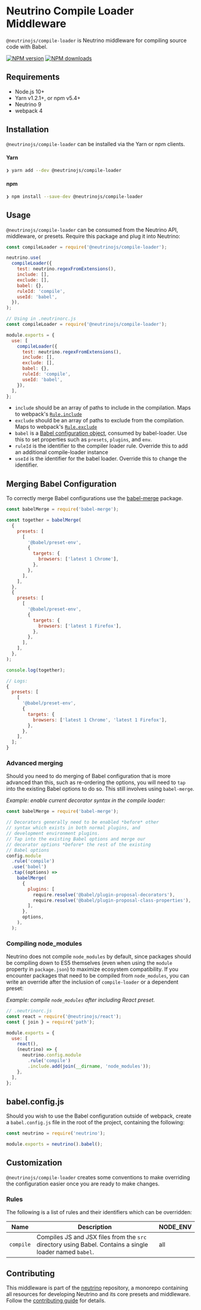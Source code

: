 # Neutrino Compile Loader Middleware

`@neutrinojs/compile-loader` is Neutrino middleware for compiling source code
with Babel.

[![NPM version][npm-image]][npm-url] [![NPM downloads][npm-downloads]][npm-url]

## Requirements

- Node.js 10+
- Yarn v1.2.1+, or npm v5.4+
- Neutrino 9
- webpack 4

## Installation

`@neutrinojs/compile-loader` can be installed via the Yarn or npm clients.

#### Yarn

```bash
❯ yarn add --dev @neutrinojs/compile-loader
```

#### npm

```bash
❯ npm install --save-dev @neutrinojs/compile-loader
```

## Usage

`@neutrinojs/compile-loader` can be consumed from the Neutrino API, middleware,
or presets. Require this package and plug it into Neutrino:

```js
const compileLoader = require('@neutrinojs/compile-loader');

neutrino.use(
  compileLoader({
    test: neutrino.regexFromExtensions(),
    include: [],
    exclude: [],
    babel: {},
    ruleId: 'compile',
    useId: 'babel',
  }),
);
```

```js
// Using in .neutrinorc.js
const compileLoader = require('@neutrinojs/compile-loader');

module.exports = {
  use: [
    compileLoader({
      test: neutrino.regexFromExtensions(),
      include: [],
      exclude: [],
      babel: {},
      ruleId: 'compile',
      useId: 'babel',
    }),
  ],
};
```

- `include` should be an array of paths to include in the compilation. Maps to
  webpack's
  [`Rule.include`](https://webpack.js.org/configuration/module/#rule-include)
- `exclude` should be an array of paths to exclude from the compilation. Maps to
  webpack's
  [`Rule.exclude`](https://webpack.js.org/configuration/module/#rule-exclude)
- `babel` is a [Babel configuration object](https://babeljs.io/docs/en/options),
  consumed by babel-loader. Use this to set properties such as `presets`,
  `plugins`, and `env`.
- `ruleId` is the identifier to the compiler loader rule. Override this to add
  an additional compile-loader instance
- `useId` is the identifier for the babel loader. Override this to change the
  identifier.

## Merging Babel Configuration

To correctly merge Babel configurations use the
[babel-merge](https://www.npmjs.com/package/babel-merge) package.

```js
const babelMerge = require('babel-merge');

const together = babelMerge(
  {
    presets: [
      [
        '@babel/preset-env',
        {
          targets: {
            browsers: ['latest 1 Chrome'],
          },
        },
      ],
    ],
  },
  {
    presets: [
      [
        '@babel/preset-env',
        {
          targets: {
            browsers: ['latest 1 Firefox'],
          },
        },
      ],
    ],
  },
);

console.log(together);

// Logs:
{
  presets: [
    [
      '@babel/preset-env',
      {
        targets: {
          browsers: ['latest 1 Chrome', 'latest 1 Firefox'],
        },
      },
    ],
  ];
}
```

### Advanced merging

Should you need to do merging of Babel configuration that is more advanced than
this, such as re-ordering the options, you will need to `tap` into the existing
Babel options to do so. This still involves using `babel-merge`.

_Example: enable current decorator syntax in the compile loader:_

```js
const babelMerge = require('babel-merge');

// Decorators generally need to be enabled *before* other
// syntax which exists in both normal plugins, and
// development environment plugins.
// Tap into the existing Babel options and merge our
// decorator options *before* the rest of the existing
// Babel options
config.module
  .rule('compile')
  .use('babel')
  .tap((options) =>
    babelMerge(
      {
        plugins: [
          require.resolve('@babel/plugin-proposal-decorators'),
          require.resolve('@babel/plugin-proposal-class-properties'),
        ],
      },
      options,
    ),
  );
```

### Compiling node_modules

Neutrino does not compile `node_modules` by default, since packages should be
compiling down to ES5 themselves (even when using the `module` property in
`package.json`) to maximize ecosystem compatibility. If you encounter packages
that need to be compiled from `node_modules`, you can write an override after
the inclusion of `compile-loader` or a dependent preset:

_Example: compile `node_modules` after including React preset._

```js
// .neutrinorc.js
const react = require('@neutrinojs/react');
const { join } = require('path');

module.exports = {
  use: [
    react(),
    (neutrino) => {
      neutrino.config.module
        .rule('compile')
        .include.add(join(__dirname, 'node_modules'));
    },
  ],
};
```

## babel.config.js

Should you wish to use the Babel configuration outside of webpack, create a
`babel.config.js` file in the root of the project, containing the following:

```js
const neutrino = require('neutrino');

module.exports = neutrino().babel();
```

## Customization

`@neutrinojs/compile-loader` creates some conventions to make overriding the
configuration easier once you are ready to make changes.

### Rules

The following is a list of rules and their identifiers which can be overridden:

| Name      | Description                                                                                             | NODE_ENV |
| --------- | ------------------------------------------------------------------------------------------------------- | -------- |
| `compile` | Compiles JS and JSX files from the `src` directory using Babel. Contains a single loader named `babel`. | all      |

## Contributing

This middleware is part of the
[neutrino](https://github.com/neutrinojs/neutrino) repository, a monorepo
containing all resources for developing Neutrino and its core presets and
middleware. Follow the
[contributing guide](https://neutrinojs.org/contributing/) for details.

[npm-image]: https://img.shields.io/npm/v/@neutrinojs/compile-loader.svg
[npm-downloads]: https://img.shields.io/npm/dt/@neutrinojs/compile-loader.svg
[npm-url]: https://www.npmjs.com/package/@neutrinojs/compile-loader
